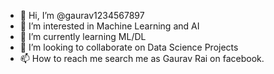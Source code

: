 - 👋 Hi, I’m @gaurav1234567897
- 👀 I’m interested in Machine Learning and AI
- 🌱 I’m currently learning ML/DL
- 💞️ I’m looking to collaborate on Data Science Projects
- 📫 How to reach me search me as Gaurav Rai on facebook.

<!---
gaurav1234567897/gaurav1234567897 is a ✨ special ✨ repository because its `README.md` (this file) appears on your GitHub profile.
You can click the Preview link to take a look at your changes.
--->
